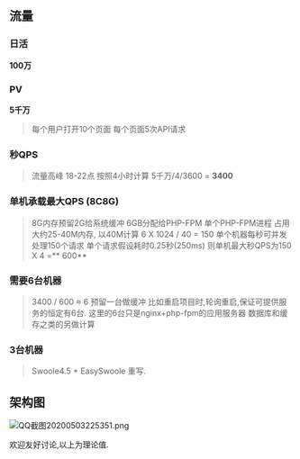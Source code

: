 ## 流量
### 日活
**100万**
### PV
**5千万**
> 每个用户打开10个页面   每个页面5次API请求
### 秒QPS
> 流量高峰 18-22点   按照4小时计算
> 5千万/4/3600 = **3400**
### 单机承载最大QPS (8C8G)
> 8G内存预留2G给系统缓冲 6GB分配给PHP-FPM
> 单个PHP-FPM进程 占用大约25-40M内存, 以40M计算
> 6 X 1024 / 40  = 150
> 单个机器每秒可并发处理150个请求
> 单个请求假设耗时0.25秒(250ms)
> 则单机最大秒QPS为150 X 4 =** 600**
### 需要6台机器
> 3400 / 600 ≈ 6
> 预留一台做缓冲 比如重启项目时,轮询重启,保证可提供服务的恒定有6台.
> 这里的6台只是nginx+php-fpm的应用服务器 数据库和缓存之类的另做计算
### 3台机器
> Swoole4.5 + EasySwoole 重写. 

## 架构图
![QQ截图20200503225351.png](/img/bVbGJq9)

欢迎友好讨论,以上为理论值.